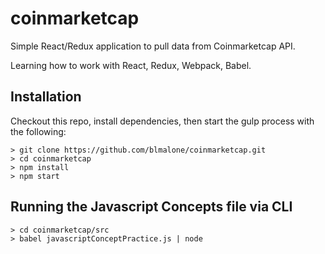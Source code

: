 # coinmarketcap
Simple React/Redux application to pull data from Coinmarketcap API.

Learning how to work with React, Redux, Webpack, Babel. 

## Installation

Checkout this repo, install dependencies, then start the gulp process with the following:

```
> git clone https://github.com/blmalone/coinmarketcap.git
> cd coinmarketcap
> npm install
> npm start
```


## Running the Javascript Concepts file via CLI
```
> cd coinmarketcap/src
> babel javascriptConceptPractice.js | node
```
